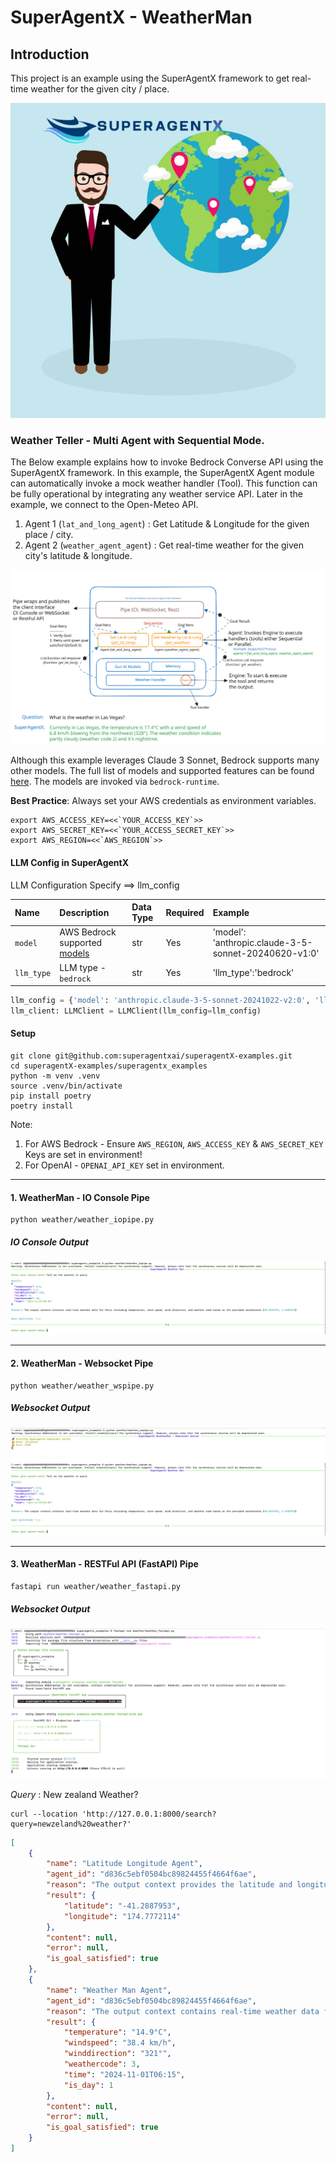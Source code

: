 # SuperAgentX - WeatherMan

## Introduction
This project is an example using the SuperAgentX framework to get real-time weather for the given city / place.

![](./assets/weather_man.png)

### Weather Teller - Multi Agent with Sequential Mode.

The Below example explains how to invoke Bedrock Converse API using the SuperAgentX framework.
In this example, the SuperAgentX Agent module can automatically invoke a mock weather handler (Tool). This function can be fully operational by integrating any weather service API. 
Later in the example, we connect to the Open-Meteo API.

1. Agent 1 (`lat_and_long_agent`) : Get Latitude & Longitude for the given place / city.
2. Agent 2 (`weather_agent_agent`) : Get real-time weather for the given city's latitude & longitude.

![](./assets/superagentX-Example-Weather.svg)

Although this example leverages Claude 3 Sonnet, Bedrock supports many other models. The full list of models and supported features can be found [here](https://docs.aws.amazon.com/bedrock/latest/userguide/conversation-inference.html). The models are invoked via `bedrock-runtime`.


**Best Practice**: Always set your AWS credentials as environment variables.

```
export AWS_ACCESS_KEY=<<`YOUR_ACCESS_KEY`>>
export AWS_SECRET_KEY=<<`YOUR_ACCESS_SECRET_KEY`>>
export AWS_REGION=<<`AWS_REGION`>>
```

#### LLM Config in SuperAgentX

LLM Configuration Specify ==> llm_config

| Name       | Description                                                                                                      | Data Type | Required | Example                                              |
|:-----------|:-----------------------------------------------------------------------------------------------------------------|:----------|:---------|:-----------------------------------------------------|
| `model`    | AWS Bedrock supported [models](https://docs.aws.amazon.com/bedrock/latest/userguide/conversation-inference.html) | str       | Yes      | 'model': 'anthropic.claude-3-5-sonnet-20240620-v1:0' |
| `llm_type` | LLM type - `bedrock`                                                                                             | str       | Yes      | 'llm_type':'bedrock'                                 |


```python
llm_config = {'model': 'anthropic.claude-3-5-sonnet-20241022-v2:0', 'llm_type':'bedrock'}
llm_client: LLMClient = LLMClient(llm_config=llm_config)

```

#### Setup

```shell
git clone git@github.com:superagentxai/superagentX-examples.git
cd superagentX-examples/superagentx_examples
python -m venv .venv
source .venv/bin/activate
pip install poetry
poetry install
```

Note: 

1. For AWS Bedrock - Ensure `AWS_REGION`, `AWS_ACCESS_KEY` & `AWS_SECRET_KEY` Keys are set in environment!
2. For OpenAI -  `OPENAI_API_KEY` set in environment.

---------------------------------------
#### 1. WeatherMan - IO Console Pipe
```shell
python weather/weather_iopipe.py
```

##### IO Console Output
![](./assets/Weather_IOConsole_Result.png)

---------------------------------------

#### 2. WeatherMan - Websocket Pipe
```shell
python weather/weather_wspipe.py
```

##### Websocket Output
![](./assets/Weather_Websocket_Run_Command.png)
![](./assets/Weather_IOConsole_Result.png)

---------------------------------------

#### 3. WeatherMan - RESTFul API (FastAPI) Pipe
```shell
fastapi run weather/weather_fastapi.py
```
##### Websocket Output
![](./assets/Weather_FastAPI_Run_Command.png)

_Query_ : New zealand Weather?

```shell
curl --location 'http://127.0.0.1:8000/search?query=newzeland%20weather?'
```

```json
[
    {
        "name": "Latitude Longitude Agent",
        "agent_id": "d836c5ebf0504bc89824455f4664f6ae",
        "reason": "The output context provides the latitude and longitude coordinates for New Zealand (specifically Wellington, its capital), which directly satisfies the goal of getting coordinates for the given place.",
        "result": {
            "latitude": "-41.2887953",
            "longitude": "174.7772114"
        },
        "content": null,
        "error": null,
        "is_goal_satisfied": true
    },
    {
        "name": "Weather Man Agent",
        "agent_id": "d836c5ebf0504bc89824455f4664f6ae",
        "reason": "The output context contains real-time weather data for New Zealand including temperature, wind speed, direction, and weather code based on the provided coordinates (latitude: -41.5000831, longitude: 172.8344077)",
        "result": {
            "temperature": "14.9°C",
            "windspeed": "38.4 km/h",
            "winddirection": "321°",
            "weathercode": 3,
            "time": "2024-11-01T06:15",
            "is_day": 1
        },
        "content": null,
        "error": null,
        "is_goal_satisfied": true
    }
]
```
